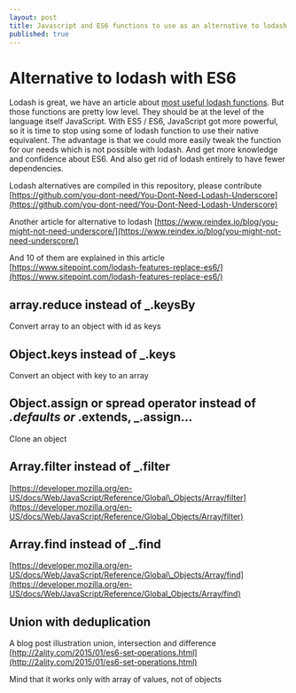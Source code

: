 ```yaml
---
layout: post
title: Javascript and ES6 functions to use as an alternative to lodash
published: true
---
```


# Alternative to lodash with ES6

Lodash is great, we have an article about [most useful lodash functions](http://dev.sebastienlucas.com/lodash-best-of/). But those functions are pretty low level. They should be at the level of the language itself JavaScript. With ES5 / ES6, JavaScript got more powerful, so it is time to stop using some of lodash function to use their native equivalent. The advantage is that we could more easily tweak the function for our needs which is not possible with lodash. And get more knowledge and confidence about ES6. And also get rid of lodash entirely to have fewer dependencies.

Lodash alternatives are compiled in this repository, please contribute [https://github.com/you-dont-need/You-Dont-Need-Lodash-Underscore](https://github.com/you-dont-need/You-Dont-Need-Lodash-Underscore)

Another article for alternative to lodash [https://www.reindex.io/blog/you-might-not-need-underscore/](https://www.reindex.io/blog/you-might-not-need-underscore/)

And 10 of them are explained in this article [https://www.sitepoint.com/lodash-features-replace-es6/](https://www.sitepoint.com/lodash-features-replace-es6/)

## array.reduce instead of \_.keysBy

Convert array to an object with id as keys

## Object.keys instead of \_.keys

Convert an object with key to an array

## Object.assign or spread operator instead of _.defaults or_ .extends, \_.assign...

Clone an object

## Array.filter instead of \_.filter

[https://developer.mozilla.org/en-US/docs/Web/JavaScript/Reference/Global\_Objects/Array/filter](https://developer.mozilla.org/en-US/docs/Web/JavaScript/Reference/Global_Objects/Array/filter)

## Array.find instead of \_.find

[https://developer.mozilla.org/en-US/docs/Web/JavaScript/Reference/Global\_Objects/Array/find](https://developer.mozilla.org/en-US/docs/Web/JavaScript/Reference/Global_Objects/Array/find)

## Union with deduplication

A blog post illustration union, intersection and difference [http://2ality.com/2015/01/es6-set-operations.html](http://2ality.com/2015/01/es6-set-operations.html)

Mind that it works only with array of values, not of objects


